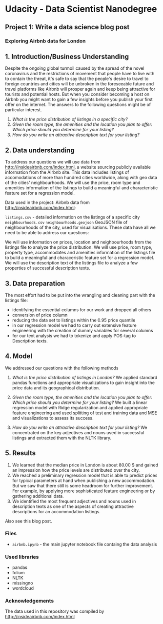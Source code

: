 # Udacity - Data Scientist Nanodegree
## Project 1: Write a data science blog post

### Exploring Airbnb data for London
## 1. Introduction/Business Understanding
Despite the ongoing global turmoil caused by the spread of the novel coronavirus and the restrictions
of movement that people have to live with to contain the threat, it's safe to say that the people's desire
to travel to foreign countries and cities will be unbroken in the foreseeable future and travel platforms
like Airbnb will prosper again and keep being attractive for tourists and potential hosts.
But when you consider becoming a host on Airbnb you might want to gain a few insights before you publish your
first offer on the internet. The answers to the following questions might be of particular interest.

1. *What is the price distribution of listings in a specific city?*
2. *Given the room type, the amenities and the location you plan to offer: Which price should you determine for your listing?*
3. *How do you write an attractive description text for your listing?*

## 2. Data understanding
To address our questions we will use data from http://insideairbnb.com/index.html, a website sourcing publicly available information from the Airbnb site. This data includes listings of accomodations of more than hundred cities worldwide, along with geo data of the cities' neighbourhoods. We will use the price, room type and amenities information of the listings to build a meaningful and characteristic feature set for a regression model.

Data used in the project:
Airbnb data from http://insideairbnb.com/index.html:

`listings.csv` - detailed information on the listings of a specific city
`neighbourhoods.csv`
`neighbourhoods.geojson` GeoJSON file of neighbourhoods of the city, used for visualisations.
These data have all we need to be able to address our questions:

We will use information on prices, location and neighbourhoods from the listings file to analyze the price distribution.
We will use price, room type, property type, accommodates and amenities information of the listings file to build a meaningful and characeristic feature set for a regression model.
We will use the description text of the listings file to analyze a few properties of successful description texts.

## 3. Data preparation
The most effort had to be put into the wrangling and cleaning part with the listings file:
- identifying the essential columns for our work and dropped all others
- conversion of price column
- reducing the data set to listings within the 0.95 price quantile
- in our regression model we had to carry out extensive feature engineering with the creation of dummy variables for several columns
- for our text analysis we had to tokenize and apply POS-tag to Description texts.

## 4. Model
We addressed our questions with the following methods 
1. *What is the price distribution of listings in London?*
We applied standard pandas functions and appropriate visualizations to gain insight into the price data and its geographical distribution.

2. *Given the room type, the amenities and the location you plan to offer: Which price should you determine for your listing?*
We built a linear regression model with Ridge regularization and applied appropriate feature engineering and used splitting of test and training data and MSE and visualizations to assess its success. 

3. *How do you write an attractive description text for your listing?*
We concentrated on the key adjectives and nouns used in successful listings and extracted them with the NLTK library.

## 5. Results
1. We learned that the median price in London is about 80.00 $ and gained an impression how the price levels are distributed over the city.
2. We reached a preliminary regression model that is able to predict prices for typical parameters at hand when publishing a new accommodation. But we saw that there still is some headroom for further improvement. For example, by applying more sophisticated feature engineering or by gathering additional data.
3. We identified the most frequent adjectives and nouns used in description texts as one of the aspects of creating attractive descriptions for an accommodation listings.

Also see this blog post.

### Files
- `airbnb.ipynb` - the main jupyter notebook file containg the data analysis


### Used libraries
- pandas
- folium 
- NLTK
- missingno
- wordcloud

### Acknowledgements

The data used in this repository was compiled by http://insideairbnb.com/index.html

